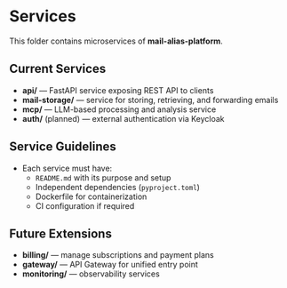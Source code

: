 # Services

This folder contains microservices of **mail-alias-platform**.

## Current Services
- **api/** — FastAPI service exposing REST API to clients
- **mail-storage/** — service for storing, retrieving, and forwarding emails
- **mcp/** — LLM-based processing and analysis service
- **auth/** (planned) — external authentication via Keycloak

## Service Guidelines
- Each service must have:
  - `README.md` with its purpose and setup
  - Independent dependencies (`pyproject.toml`)
  - Dockerfile for containerization
  - CI configuration if required

## Future Extensions
- **billing/** — manage subscriptions and payment plans
- **gateway/** — API Gateway for unified entry point
- **monitoring/** — observability services

